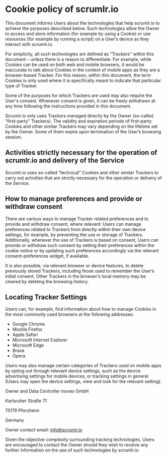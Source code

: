 # Cookie policy of scrumlr.io

This document informs Users about the technologies that help scrumlr.io to achieve the purposes described below.
Such technologies allow the Owner to access and store information (for example by using a Cookie) or use resources
(for example by running a script) on a User’s device as they interact with scrumlr.io.

For simplicity, all such technologies are defined as &quot;Trackers&quot; within this document – unless there is a
reason to differentiate. For example, while Cookies can be used on both web and mobile browsers, it would be inaccurate
to talk about Cookies in the context of mobile apps as they are a browser-based Tracker. For this
reason, within this document, the term Cookies is only used where it is specifically meant to indicate that particular
type of Tracker.

Some of the purposes for which Trackers are used may also require the User&apos;s consent. Whenever consent is given,
it can be freely withdrawn at any time following the instructions provided in this document.

Scrumlr.io only uses Trackers managed directly by the Owner (so-called &quot;first-party&quot; Trackers). The validity
and expiration periods of first-party Cookies and other similar Trackers may vary depending on the lifetime set by the
Owner. Some of them expire upon termination of the User’s browsing session.

## Activities strictly necessary for the operation of scrumlr.io and delivery of the Service

Scrumlr.io uses so-called “technical” Cookies and other similar Trackers to carry out activities that are strictly
necessary for the operation or delivery of the Service.

## How to manage preferences and provide or withdraw consent

There are various ways to manage Tracker related preferences and to provide and withdraw consent, where relevant:
Users can manage preferences related to Trackers from directly within their own device settings, for example, by
preventing the use or storage of Trackers. Additionally, whenever the use of Trackers is based on consent, Users can
provide or withdraw such consent by setting their preferences within the cookie notice or by updating such preferences
accordingly via the relevant consent-preferences widget, if available.

It is also possible, via relevant browser or device features, to delete previously stored Trackers, including those
used to remember the User’s initial consent. Other Trackers in the browser’s local memory may be cleared by deleting
the browsing history.

## Locating Tracker Settings

Users can, for example, find information about how to manage Cookies in the most commonly used browsers at the following
addresses:

- Google Chrome
- Mozilla Firefox
- Apple Safari
- Microsoft Internet Explorer
- Microsoft Edge
- Brave
- Opera

Users may also manage certain categories of Trackers used on mobile apps by opting out through relevant device settings,
such as the device advertising settings for mobile devices, or tracking settings in general (Users may open the device
settings, view and look for the relevant setting).

Owner and Data Controller
inovex GmbH

Karlsruher Straße 71

75179 Pforzheim

Germany

Owner contact email: info@scrumlr.io

Given the objective complexity surrounding tracking technologies, Users are encouraged to contact the Owner should they
wish to receive any further information on the use of such technologies by scrumlr.io.
